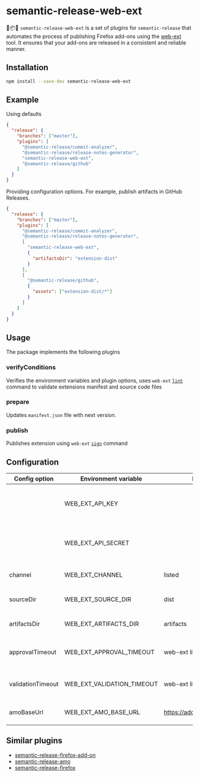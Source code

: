 # semantic-release-web-ext

🦊📦🚀 `semantic-release-web-ext` is a set of plugins for `semantic-release` that automates
the process of publishing Firefox add-ons using the [web-ext](https://extensionworkshop.com/documentation/develop/getting-started-with-web-ext/) tool.
It ensures that your add-ons are released in a consistent and reliable manner.

## Installation

```sh
npm install --save-dev semantic-release-web-ext
```

## Example

Using defaults

```json
{
  "release": {
    "branches": ["master"],
    "plugins": [
      "@semantic-release/commit-analyzer",
      "@semantic-release/release-notes-generator",
      "semantic-release-web-ext",
      "@semantic-release/github"
    ]
  }
}
```

Providing configuration options. For example, publish artifacts in GitHub Releases.

```json
{
  "release": {
    "branches": ["master"],
    "plugins": [
      "@semantic-release/commit-analyzer",
      "@semantic-release/release-notes-generator",
      [
        "semantic-release-web-ext",
        {
          "artifactsDir": "extension-dist"
        }
      ],
      [
        "@semantic-release/github",
        {
          "assets": ["extension-dist/*"]
        }
      ]
    ]
  }
}
```

## Usage

The package implements the following plugins

### verifyConditions

Verifies the environment variables and plugin options, uses `web-ext` [`lint`](https://extensionworkshop.com/documentation/develop/web-ext-command-reference/#web-ext-lint) command to validate extensions manifest and source code files

### prepare

Updates `manifest.json` file with next version.

### publish

Publishes extension using `web-ext` [`sign`](https://extensionworkshop.com/documentation/develop/web-ext-command-reference/#web-ext-sign) command

## Configuration

| Config option     | Environment variable       | Default value                      | Description                                                                 |
| ----------------- | -------------------------- | ---------------------------------- | --------------------------------------------------------------------------- |
|                   | WEB_EXT_API_KEY            |                                    | **REQUIRED.** API key (JWT issuer) for accessing the addons.mozilla.org API |
|                   | WEB_EXT_API_SECRET         |                                    | **REQUIRED** API secret (JWT secret) from addons.mozilla.org API            |
| channel           | WEB_EXT_CHANNEL            | listed                             | publish channel, "listed" or "unlisted"                                     |
| sourceDir         | WEB_EXT_SOURCE_DIR         | dist                               | The directory of the extension's source code                                |
| artifactsDir      | WEB_EXT_ARTIFACTS_DIR      | artifacts                          | The path of a directory to save artifacts in                                |
| approvalTimeout   | WEB_EXT_APPROVAL_TIMEOUT   | web-ext lib default                | Number of milliseconds to wait for approval before giving up                |
| validationTimeout | WEB_EXT_VALIDATION_TIMEOUT | web-ext lib default                | Number of milliseconds to wait for validation before giving up              |
| amoBaseUrl        | WEB_EXT_AMO_BASE_URL       | https://addons.mozilla.org/api/v5/ | Add-on submission API base URL                                              |

## Similar plugins

- [semantic-release-firefox-add-on](https://github.com/tophat/semantic-release-firefox-add-on)
- [semantic-release-amo](https://github.com/iorate/semantic-release-amo)
- [semantic-release-firefox](https://github.com/felixfbecker/semantic-release-firefox)
